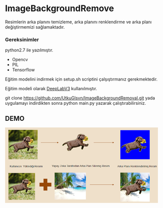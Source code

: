 # ImageBackgroundRemove

Resimlerin arka planını temizleme, arka planını renklendirme ve arka planı değiştirmemizi sağlamaktadır.

### Gereksinimler

python2.7 ile yazılmıştır.
- Opencv
- PIL
- Tensorflow

Eğitim modelini indirmek için setup.sh scriptini çalşıştırmanız gerekmektedir.


Eğitim modeli olarak [DeepLabV3](https://github.com/leonndong/DeepLabV3-Tensorflow) kullanılmıştır.


git clone https://github.com/UtkuGlsvn/ImageBackgroundRemoval.git yada uygulamayı indirdikten sonra python main.py yazarak çalıştırabilirsiniz.


## DEMO

![Demo](https://github.com/UtkuGlsvn/ImageBackgroundRemoval/blob/master/demo.PNG "demo")
